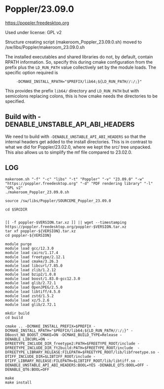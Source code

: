 Poppler/23.09.0
===============

<https://poppler.freedesktop.org>

Used under license:
GPL v2


Structure creating script (makeroom_Poppler_23.09.0.sh) moved to /sw/libs/Poppler/makeroom_23.09.0.sh

The installed executables and shared libraries do not, by default, contain
RPATH information. So, specify this during cmake configuration from the prefix
plus the `LD_RUN_PATH` value collectively set by the module loads.  The
specific option required is

         -DCMAKE_INSTALL_RPATH="$PREFIX/lib64;${LD_RUN_PATH//:/;}"

This provides the prefix `lib64/` directory and `LD_RUN_PATH` but with
semicolons replacing colons, this is how cmake needs the directories to be
specified.


Build with -DENABLE_UNSTABLE_API_ABI_HEADERS
-------------------------------

We need to build with `-DENABLE_UNSTABLE_API_ABI_HEADERS` so that the internal
headers get added to the install directories. This is in contrast to what we
did for Poppler/23.02.0, where we kept the src/ tree unpacked. This also allows
us to simplify the mf file compared to 23.02.0.



LOG
---

    makeroom.sh "-f" "-c" "libs" "-t" "Poppler" "-v" "23.09.0" "-w" "https://poppler.freedesktop.org" "-d" "PDF rendering library" "-l" "GPL v2"
    ./makeroom_Poppler_23.09.0.sh

    source /sw/libs/Poppler/SOURCEME_Poppler_23.09.0

    cd $SRCDIR


    [[ -f poppler-$VERSION.tar.xz ]] || wget --timestamping https://poppler.freedesktop.org/poppler-$VERSION.tar.xz
    tar xf poppler-${VERSION}.tar.xz
    cd poppler-${VERSION}

    module purge
    module load gcc/12.3.0
    module load cairo/1.17.4
    module load freetype/2.12.1
    module load cmake/3.26.3
    module load libcurl/7.85.0
    module load zlib/1.2.12
    module load bzip2/1.0.8
    module load boost/1.83.0-gcc12.3.0
    module load glib/2.72.1
    module load OpenJPEG/2.5.0
    module load libtiff/4.5.0
    module load zstd/1.5.2
    module load xz/5.2.6
    module load glib/2.72.1

    mkdir build
    cd build

    cmake .. -DCMAKE_INSTALL_PREFIX=$PREFIX -DCMAKE_INSTALL_RPATH="$PREFIX/lib64;${LD_RUN_PATH//:/;}" -DBoost_NO_BOOST_CMAKE=ON -DCMAKE_BUILD_TYPE=Release -DENABLE_LIBCURL=ON -DFREETYPE_INCLUDE_DIR_freetype2:PATH=$FREETYPE_ROOT/include -DFREETYPE_INCLUDE_DIR_ft2build:PATH=$FREETYPE_ROOT/include  -DFREETYPE_LIBRARY_RELEASE:FILEPATH=$FREETYPE_ROOT/lib/libfreetype.so -DTIFF_INCLUDE_DIR=$LIBTIFF_ROOT/include -DTIFF_LIBRARY_RELEASE:FILEPATH=$LIBTIFF_ROOT/lib/libtiff.so -DENABLE_UNSTABLE_API_ABI_HEADERS:BOOL=YES -DENABLE_QT5:BOOL=OFF -DENABLE_QT6:BOOL=OFF

    make
    make install


